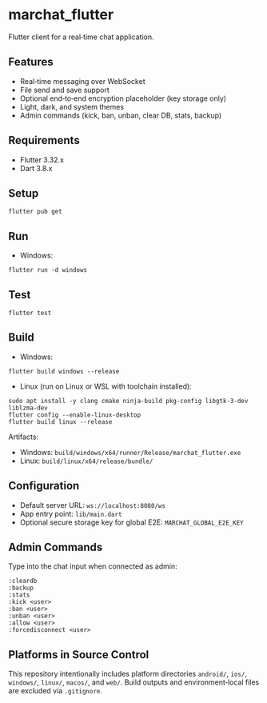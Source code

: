 # marchat_flutter

Flutter client for a real‑time chat application.

## Features
- Real‑time messaging over WebSocket
- File send and save support
- Optional end‑to‑end encryption placeholder (key storage only)
- Light, dark, and system themes
- Admin commands (kick, ban, unban, clear DB, stats, backup)

## Requirements
- Flutter 3.32.x
- Dart 3.8.x

## Setup
```
flutter pub get
```

## Run
- Windows:
```
flutter run -d windows
```

## Test
```
flutter test
```

## Build
- Windows:
```
flutter build windows --release
```
- Linux (run on Linux or WSL with toolchain installed):
```
sudo apt install -y clang cmake ninja-build pkg-config libgtk-3-dev liblzma-dev
flutter config --enable-linux-desktop
flutter build linux --release
```

Artifacts:
- Windows: `build/windows/x64/runner/Release/marchat_flutter.exe`
- Linux: `build/linux/x64/release/bundle/`

## Configuration
- Default server URL: `ws://localhost:8080/ws`
- App entry point: `lib/main.dart`
- Optional secure storage key for global E2E: `MARCHAT_GLOBAL_E2E_KEY`

## Admin Commands
Type into the chat input when connected as admin:
```
:cleardb
:backup
:stats
:kick <user>
:ban <user>
:unban <user>
:allow <user>
:forcedisconnect <user>
```

## Platforms in Source Control
This repository intentionally includes platform directories `android/`, `ios/`, `windows/`, `linux/`, `macos/`, and `web/`. Build outputs and environment‑local files are excluded via `.gitignore`.
